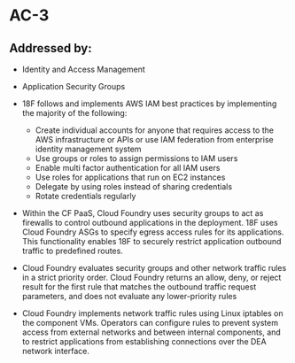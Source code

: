 # AC-3
## Addressed by:
 - Identity and Access Management
 - Application Security Groups


- 18F follows and implements AWS IAM  best practices by implementing the majority of the following&colon;
  - Create individual accounts for anyone that requires access to the AWS infrastructure or APIs or use IAM federation from enterprise identity management system
  - Use groups or roles to assign permissions to IAM users
  - Enable multi factor authentication for all IAM users
  - Use roles for applications that run on EC2 instances
  - Delegate by using roles instead of sharing credentials
  - Rotate credentials regularly





- Within the CF PaaS, Cloud Foundry uses security groups to act as firewalls to control outbound applications in the deployment. 18F uses Cloud Foundry ASGs to specify egress access rules for its applications. This functionality enables 18F to securely restrict application outbound traffic to predefined routes.       
- Cloud Foundry evaluates security groups and other network traffic rules in a strict priority order. Cloud Foundry returns an allow, deny, or reject result for the first rule that matches the outbound traffic request parameters, and does not evaluate any lower-priority rules
- Cloud Foundry implements network traffic rules using Linux iptables on the component VMs. Operators can configure rules to prevent system access from external networks and between internal components, and to restrict applications from establishing connections over the DEA network interface.




